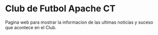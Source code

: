 Club de Futbol Apache CT
========================

Pagina web para mostrar la informacion de las ultimas noticias y suceso que acontece en el Club.


